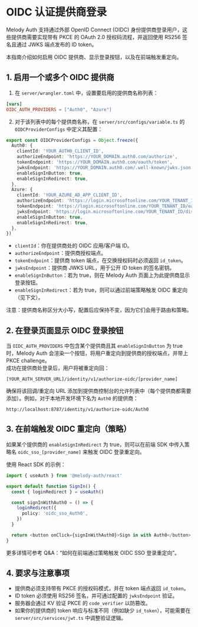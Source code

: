 # OIDC 认证提供商登录

Melody Auth 支持通过外部 OpenID Connect (OIDC) 身份提供商登录用户，这些提供商需要实现带有 PKCE 的 OAuth 2.0 授权码流程，并返回使用 RS256 签名且通过 JWKS 端点发布的 ID token。

本指南介绍如何启用 OIDC 提供商、显示登录按钮，以及在前端触发重定向。

## 1. 启用一个或多个 OIDC 提供商

1) 在 `server/wrangler.toml` 中，设置要启用的提供商名称列表：

```toml
[vars]
OIDC_AUTH_PROVIDERS = ["Auth0", "Azure"]
```

2) 对于该列表中的每个提供商名称，在 `server/src/configs/variable.ts` 的 `OIDCProviderConfigs` 中定义其配置：

```ts
export const OIDCProviderConfigs = Object.freeze({
  Auth0: {
    clientId: 'YOUR_AUTH0_CLIENT_ID',
    authorizeEndpoint: 'https://YOUR_DOMAIN.auth0.com/authorize',
    tokenEndpoint: 'https://YOUR_DOMAIN.auth0.com/oauth/token',
    jwksEndpoint: 'https://YOUR_DOMAIN.auth0.com/.well-known/jwks.json',
    enableSignInButton: true,
    enableSignInRedirect: true,
  },
  Azure: {
    clientId: 'YOUR_AZURE_AD_APP_CLIENT_ID',
    authorizeEndpoint: 'https://login.microsoftonline.com/YOUR_TENANT_ID/oauth2/v2.0/authorize',
    tokenEndpoint: 'https://login.microsoftonline.com/YOUR_TENANT_ID/oauth2/v2.0/token',
    jwksEndpoint: 'https://login.microsoftonline.com/YOUR_TENANT_ID/discovery/v2.0/keys',
    enableSignInButton: true,
    enableSignInRedirect: true,
  },
})
```

- `clientId`：你在提供商处的 OIDC 应用/客户端 ID。
- `authorizeEndpoint`：提供商授权端点。
- `tokenEndpoint`：提供商 token 端点，在交换授权码时必须返回 `id_token`。
- `jwksEndpoint`：提供商 JWKS URL，用于公开 ID token 的签名密钥。
- `enableSignInButton`：若为 true，则在 Melody Auth 页面上为此提供商显示登录按钮。
- `enableSignInRedirect`：若为 true，则可以通过前端策略触发 OIDC 重定向（见下文）。

注意：提供商名称区分大小写，配置后应保持不变，因为它们会用于路由和策略。

## 2. 在登录页面显示 OIDC 登录按钮

当 `OIDC_AUTH_PROVIDERS` 中包含某个提供商且其 `enableSignInButton` 为 true 时，Melody Auth 会渲染一个按钮，将用户重定向到提供商的授权端点，并带上 PKCE challenge。  
成功在提供商处登录后，用户将被重定向回：

```
[YOUR_AUTH_SERVER_URL]/identity/v1/authorize-oidc/[provider_name]
```

确保将该回调/重定向 URL 添加到提供商控制台的允许列表中（每个提供商都需要添加）。例如，对于本地开发环境下名为 `Auth0` 的提供商：

```
http://localhost:8787/identity/v1/authorize-oidc/Auth0
```

## 3. 在前端触发 OIDC 重定向（策略）

如果某个提供商的 `enableSignInRedirect` 为 true，则可以在前端 SDK 中传入策略名 `oidc_sso_[provider_name]` 来触发 OIDC 登录重定向。

使用 React SDK 的示例：

```ts
import { useAuth } from '@melody-auth/react'

export default function SignIn() {
  const { loginRedirect } = useAuth()

  const signInWithAuth0 = () => {
    loginRedirect({
      policy: 'oidc_sso_Auth0',
    })
  }

  return <button onClick={signInWithAuth0}>Sign in with Auth0</button>
}
```

更多详情可参考 Q&A：“如何在前端通过策略触发 OIDC SSO 登录重定向”。

## 4. 要求与注意事项

- 提供商必须支持带有 PKCE 的授权码模式，并在 token 端点返回 `id_token`。
- ID token 必须使用 RS256 签名，并可通过配置的 `jwksEndpoint` 验证。
- 服务器会通过 KV 验证 PKCE 的 `code_verifier` 以防篡改。
- 如果你的提供商的 token 响应与标准不同（例如缺少 `id_token`），可能需要在 `server/src/services/jwt.ts` 中调整验证逻辑。
